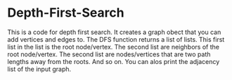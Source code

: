 # Depth-First-Search

This is a code for depth first search. It creates a graph obect that you can add vertices and edges to. The DFS function returns a list of lists. This first list in the list is the root node/vertex. The second list are neighbors of the root node/vertex. The second list are nodes/vertices that are two path lengths away from the roots. And so on. You can alos print the adjacency list of the input graph.
